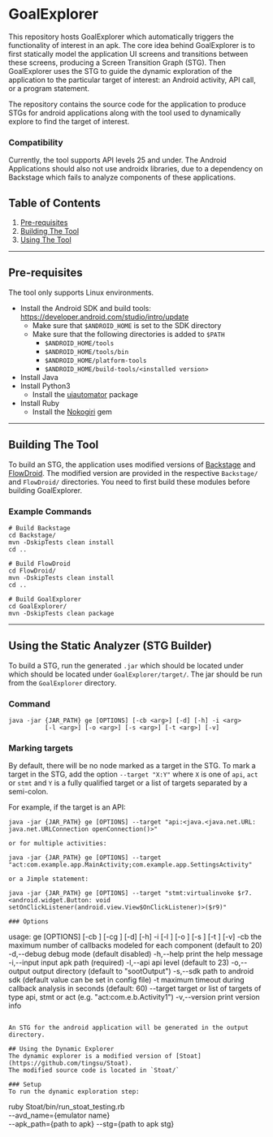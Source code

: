 # GoalExplorer

This repository hosts GoalExplorer which automatically triggers the functionality of interest in an apk. 
The core idea behind GoalExplorer is to first statically model the application UI screens and transitions between these screens, producing a Screen Transition Graph (STG). 
Then GoalExplorer uses the STG to guide the dynamic exploration of the application to the particular target of interest: an Android activity, API call, or a program statement.

The repository contains the source code for the application to produce STGs for android applications along with the tool 
used to dynamically explore to find the target of interest. 

### Compatibility
Currently, the tool supports API levels 25 and under. The Android Applications should also not use androidx libraries, due to a dependency on Backstage which fails to analyze components of these applications. 

## Table of Contents
1. [Pre-requisites](#pre-requisites)
2. [Building The Tool](#Building-The-Tool)
3. [Using The Tool](#Using-The-Tool)
---


## Pre-requisites
The tool only supports Linux environments.
* Install the Android SDK and build tools: https://developer.android.com/studio/intro/update
    * Make sure that `$ANDROID_HOME` is set to the SDK directory 
    * Make sure that the following directories is added to `$PATH`
        * `$ANDROID_HOME/tools`
        * `$ANDROID_HOME/tools/bin`
        * `$ANDROID_HOME/platform-tools`
        * `$ANDROID_HOME/build-tools/<installed version>`
* Install Java
* Install Python3
    * Install the [uiautomator](https://github.com/xiaocong/uiautomator) package
* Install Ruby 
    * Install the [Nokogiri](https://nokogiri.org/tutorials/installing_nokogiri.html) gem
---


## Building The Tool
To build an STG, the application uses modified versions of [Backstage](https://github.com/uds-se/backstage) and 
[FlowDroid](https://github.com/secure-software-engineering/FlowDroid). 
The modified version are provided in the respective `Backstage/` and `FlowDroid/` directories. 
You need to first build these modules before building GoalExplorer. 

### Example Commands
```
# Build Backstage
cd Backstage/
mvn -DskipTests clean install 
cd .. 

# Build FlowDroid
cd FlowDroid/
mvn -DskipTests clean install
cd .. 

# Build GoalExplorer 
cd GoalExplorer/ 
mvn -DskipTests clean package
```
---


## Using the Static Analyzer (STG Builder)
To build a STG, run the generated `.jar` which should be located under which should be located under
`GoalExplorer/target/`. The jar should be run from the `GoalExplorer` directory.

### Command
```
java -jar {JAR_PATH} ge [OPTIONS] [-cb <arg>] [-d] [-h] -i <arg> 
          [-l <arg>] [-o <arg>] [-s <arg>] [-t <arg>] [-v]
```
### Marking targets
By default, there will be no node marked as a target in the STG. To mark a target in the STG, 
add the option `--target "X:Y"` where `X` is one of `api`, `act` or `stmt` and `Y` is a fully qualified target or a list of targets separated by a semi-colon.

For example, if the target is an API:


    java -jar {JAR_PATH} ge [OPTIONS] --target "api:<java.<java.net.URL: java.net.URLConnection openConnection()>" 
```
or for multiple activities:
```
    java -jar {JAR_PATH} ge [OPTIONS] --target "act:com.example.app.MainActivity;com.example.app.SettingsActivity"
```
or a Jimple statement:
```    
    java -jar {JAR_PATH} ge [OPTIONS] --target "stmt:virtualinvoke $r7.<android.widget.Button: void setOnClickListener(android.view.View$OnClickListener)>($r9)"
```
### Options
```
  usage: ge [OPTIONS] [-cb <arg>] [-cg <arg>] [-d] [-h] -i <arg> 
            [-l <arg>] [-o <arg>] [-s <arg>] [-t <arg>] [-v]
   -cb <arg>           the maximum number of callbacks modeled for each
                       component (default to 20)
   -d,--debug          debug mode (default disabled)
   -h,--help           print the help message
   -i,--input <arg>    input apk path (required)
   -l,--api <arg>      api level (default to 23)
   -o,--output <arg>   output directory (default to "sootOutput")
   -s,--sdk <arg>      path to android sdk (default value can be set in
                       config file)
   -t <arg>            maximum timeout during callback analysis in seconds
                       (default: 60)
   --target            target or list of targets of type api, stmt or act 
                       (e.g. "act:com.e.b.Activity1")
   -v,--version        print version info
```

An STG for the android application will be generated in the output directory. 

## Using the Dynamic Explorer 
The dynamic explorer is a modified version of [Stoat](https://github.com/tingsu/Stoat).
The modified source code is located in `Stoat/`

### Setup 
To run the dynamic exploration step:
```
ruby Stoat/bin/run_stoat_testing.rb \
    --avd_name={emulator name} \
    --apk_path={path to apk}
    --stg={path to apk stg}
```
